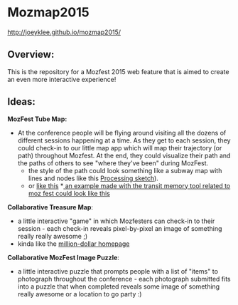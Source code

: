 # Mozmap2015

http://joeyklee.github.io/mozmap2015/

## Overview:

This is the repository for a Mozfest 2015 web feature that is aimed to create an even more interactive experience! 


## Ideas:

**MozFest Tube Map:**

* At the conference people will be flying around visiting all the dozens of different sessions happening at a time. As they get to each session, they could check-in to our little map app which will map their trajectory (or path) throughout Mozfest. At the end, they could visualize their path and the paths of others to see "where they've been" during MozFest. 
	* the style of the path could look something like a subway map with lines and nodes like this [Processing sketch](http://www.generative-gestaltung.de/P_3_1_2_02)).  
	* or [like this](http://brianfoo.com/transit/)
		*[ an example made with the transit memory tool related to moz fest could look like this](http://memoryunderground.com/map/a2obgt6k/test---mozzy)

**Collaborative Treasure Map**:

* a little interactive "game" in which Mozfesters can check-in to their session - each check-in reveals pixel-by-pixel an image of something really really awesome ;)
* kinda like the [million-dollar homepage](https://en.wikipedia.org/wiki/The_Million_Dollar_Homepage)

**Collaborative MozFest Image Puzzle**:

* a little interactive puzzle that prompts people with a list of "items" to photograph throughout the conference - each photograph submitted fits into a puzzle that when completed reveals some image of something really awesome or a location to go party :)



	
  

